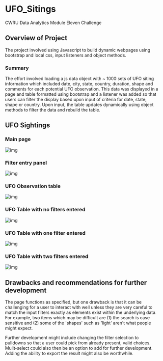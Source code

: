 # UFO_Sitings

CWRU Data Analytics Module Eleven Challenge


## Overview of Project

The project involved using Javascript to build dynamic webpages using bootstrap and local css, input listeners and object methods.  

### Summary

The effort involved loading a js data object with ~ 1000 sets of UFO siting information which included date, city, state, country, duration, shape and comments for each potential UFO observation.   This data was displayed in a page and table formatted using bootstrap and a listener was added so that users can filter the display based upon input of criteria for date, state, shape or country.   Upon input, the table updates dynamically using object methods to filter the data and rebuild the table. 

## UFO Sightings 

### Main page

![img](https://github.com/fhsal/UFO_Sitings/blob/main/static/images/ufo_main_page.png)


### Filter entry panel

![img](https://github.com/fhsal/UFO_Sitings/blob/main/static/images/ufo_filter.png)


### UFO Observation table

![img](https://github.com/fhsal/UFO_Sitings/blob/main/static/images/ufo_table.png)


### UFO Table with no filters entered

![img](https://github.com/fhsal/UFO_Sitings/blob/main/static/images/ufo_no_filter.png)

### UFO Table with one filter entered

![img](https://github.com/fhsal/UFO_Sitings/blob/main/static/images/ufo_filter2.png)

### UFO Table with two filters entered

![img](https://github.com/fhsal/UFO_Sitings/blob/main/static/images/ufo_filter1.png)


## Drawbacks and recommendations for further development 

The page functions as specified, but one drawback is that it can be challenging for a user to interact with well unless they are very careful to match the input filters exactly as elements exist within the underlying data.  For example, two items which may be difficult are (1) the search is case sensitive and (2) some of the 'shapes' such as 'light' aren't what people might expect. 

Further development might include changing the filter selection to pulldowns so that a user could pick from already present, valid choices.  Mulit-select could also then be an option to add for further development.   Adding the ability to export the result might also be worthwhile.  
